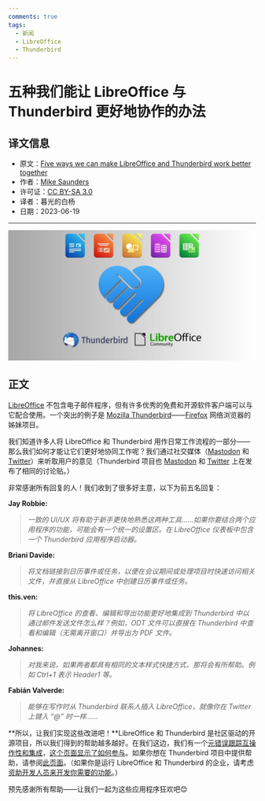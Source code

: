 ```yaml
---
comments: true
tags:
  - 新闻
  - LibreOffice
  - Thunderbird
---
```


# 五种我们能让 LibreOffice 与 Thunderbird 更好地协作的办法

## 译文信息

- 原文：[Five ways we can make LibreOffice and Thunderbird work better together](https://blog.documentfoundation.org/blog/2023/06/19/five-ways-we-can-make-libreoffice-and-thunderbird-work-better-together/)
- 作者：[Mike Saunders](https://blog.documentfoundation.org/blog/author/mikesaunders/)
- 许可证：[CC BY-SA 3.0](https://creativecommons.org/licenses/by-sa/3.0/)
- 译者：暮光的白杨
- 日期：2023-06-19

----

![cover](./images/2023-06/libreoffice-x-thunderbird-wide.jpg)

## 正文

[LibreOffice] 不包含电子邮件程序，但有许多优秀的免费和开源软件客户端可以与它配合使用。一个突出的例子是 [Mozilla Thunderbird]——[Firefox] 网络浏览器的姊妹项目。

[LibreOffice]: https://www.libreoffice.org/
[Mozilla Thunderbird]: https://www.thunderbird.net/
[Firefox]: https://www.mozilla.org/en-US/firefox/

我们知道许多人将 LibreOffice 和 Thunderbird 用作日常工作流程的一部分——那么我们如何才能让它们更好地协同工作呢？我们通过社交媒体（[Mastodon][Mastodon1] 和 [Twitter][Twitter1]）来听取用户的意见（Thunderbird 项目也 [Mastodon][Mastodon2] 和 [Twitter][Twitter2] 上在发布了相同的讨论贴。）

[Mastodon1]: https://fosstodon.org/@libreoffice/110150592222353571
[Twitter1]: https://twitter.com/LibreOffice/status/1643871918376865794
[Mastodon2]: https://mastodon.online/@thunderbird/110151140625679579
[Twitter2]: https://twitter.com/mozthunderbird/status/1644022368270950422

非常感谢所有回复的人！我们收到了很多好主意，以下为前五名回复：

**Jay Robbie:**

> *一致的 UI/UX 将有助于新手更快地熟悉这两种工具……如果你要结合两个应用程序的功能，可能会有一个统一的设置区。在 LibreOffice 仪表板中包含一个 Thunderbird 应用程序启动器。*

**Briani Davide:**

> *将文档链接到日历事件或任务，以便在会议期间或处理项目时快速访问相关文件，并直接从 LibreOffice 中创建日历事件或任务。*

**this.ven:**

> *将 LibreOffice 的查看、编辑和导出功能更好地集成到 Thunderbird 中以通过邮件发送文件怎么样？例如，ODT 文件可以直接在 Thunderbird 中查看和编辑（无需离开窗口）并导出为 PDF 文件。*

**Johannes:**

> *对我来说，如果两者都具有相同的文本样式快捷方式，那将会有所帮助。例如 Ctrl+1 表示 Header1 等。*

**Fabián Valverde:**

> *能够在写作时从 Thunderbird 联系人插入 LibreOffice，就像你在 Twitter 上键入 “@” 时一样……*

**所以，让我们实现这些改进吧！**LibreOffice 和 Thunderbird 是社区驱动的开源项目，所以我们得到的帮助越多越好。在我们这边，我们有一个[元错误跟踪互操作性和集成][meta]，[这个页面显示了如何参与][get-involved]。如果你想在 Thunderbird 项目中提供帮助，请参阅[此页面][thunderbird-get-involved]。（如果你是运行 LibreOffice 和 Thunderbird 的企业，请考虑[资助开发人员来开发你需要的功能][fund]。）

[meta]: https://bugs.documentfoundation.org/show_bug.cgi?id=154755
[get-involved]: https://www.libreoffice.org/community/get-involved/
[thunderbird-get-involved]: https://www.thunderbird.net/en-US/get-involved/
[fund]: https://www.documentfoundation.org/certified-developers/

预先感谢所有帮助——让我们一起为这些应用程序狂欢吧😊